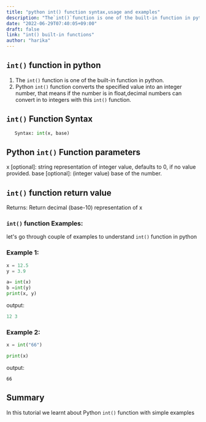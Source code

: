 ```yaml
---
title: "python int() function syntax,usage and examples"
description: "The`int()`function is one of the built-in function in python."
date: "2022-06-29T07:40:05+09:00"
draft: false
link: "int() built-in functions"
author: "harika"
---
```


## `int()` function in python

1. The `int()` function is one of the built-in function in python.
2. Python `int()` function converts the specified value into an integer number, that means if the number is in float,decimal numbers can convert in to integers with this `int()` function.

## `int()` Function Syntax 

```python
   Syntax: int(x, base)
```
## Python `int()` Function parameters

x [optional]: string representation of integer value, defaults to 0, if no value provided.
base [optional]: (integer value) base of the number.

## `int()` function return value

Returns: Return decimal (base-10) representation of x

### `int()` function Examples:

let's go through couple of examples to understand `int()` function in python

### Example 1:

```python
x = 12.5
y = 3.9

a= int(x)
b =int(y)
print(x, y)
```
output:

```python
12 3
```

### Example 2:

```python
x = int("66")

print(x)
```
output:

```
66
```

## Summary
In this tutorial we learnt about Python `int()` function with simple examples
